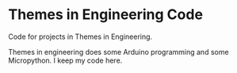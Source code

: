 # Themes in Engineering Code
Code for projects in Themes in Engineering.

Themes in engineering does some Arduino programming and some Micropython.  I keep my code here.
